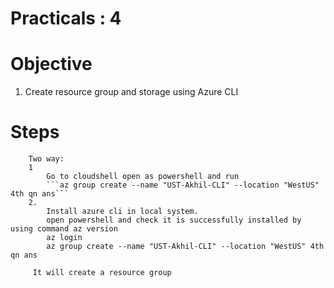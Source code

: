 # Practicals : 4

   # Objective

   1. Create resource group and storage using Azure CLI


   # Steps
        Two way: 
        1
            Go to cloudshell open as powershell and run 
            ```az group create --name "UST-Akhil-CLI" --location "WestUS" 4th qn ans```
        2.
            Install azure cli in local system.
            open powershell and check it is successfully installed by using command az version
            az login
            az group create --name "UST-Akhil-CLI" --location "WestUS" 4th qn ans
            
         It will create a resource group
  

        
        
